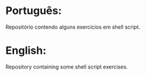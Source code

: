 # Português:

Repositório contendo alguns exercícios em shell script.

# English:

Repository containing some shell script exercises.
